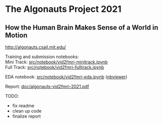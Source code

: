 # The Algonauts Project 2021
## How the Human Brain Makes Sense of a World in Motion
http://algonauts.csail.mit.edu/

Training and submission notebooks:<br>
Mini Track: [src/notebook/vid2fmri-minitrack.ipynb](/src/notebook/vid2fmri-minitrack.ipynb)<br>
Full Track: [src/notebook/vid2fmri-fulltrack.ipynb](/src/notebook/vid2fmri-fulltrack.ipynb)<br>

EDA notebook: [src/notebook/vid2fmri-eda.ipynb](/src/notebook/vid2fmri-eda.ipynb) ([nbviewer](https://nbviewer.jupyter.org/github/michal-nahlik/algonauts-vid2fmri-2021/blob/master/src/notebook/vid2fmri-eda.ipynb))<br>

Report: [doc/algonauts-vid2fmri-2021.pdf](/doc/algonauts-vid2fmri-2021.pdf)<br>

TODO:
- fix readme
- clean up code
- finalize report